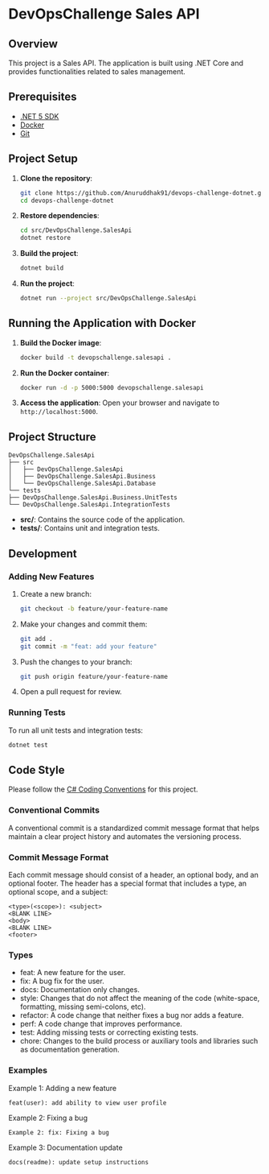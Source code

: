 # DevOpsChallenge Sales API

## Overview
This project is a Sales API. The application is built using .NET Core and provides functionalities related to sales management.

## Prerequisites
- [.NET 5 SDK](https://dotnet.microsoft.com/download/dotnet/5.0)
- [Docker](https://www.docker.com/products/docker-desktop)
- [Git](https://git-scm.com/)

## Project Setup

1. **Clone the repository**:
    ```bash
    git clone https://github.com/Anuruddhak91/devops-challenge-dotnet.git
    cd devops-challenge-dotnet
    ```

2. **Restore dependencies**:
    ```bash
    cd src/DevOpsChallenge.SalesApi
    dotnet restore
    ```

3. **Build the project**:
    ```bash
    dotnet build
    ```

4. **Run the project**:
    ```bash
    dotnet run --project src/DevOpsChallenge.SalesApi
    ```

## Running the Application with Docker

1. **Build the Docker image**:
    ```bash
    docker build -t devopschallenge.salesapi .
    ```

2. **Run the Docker container**:
    ```bash
    docker run -d -p 5000:5000 devopschallenge.salesapi
    ```

3. **Access the application**:
    Open your browser and navigate to `http://localhost:5000`.

## Project Structure

```
DevOpsChallenge.SalesApi
├── src
│   ├── DevOpsChallenge.SalesApi
│   ├── DevOpsChallenge.SalesApi.Business
│   └── DevOpsChallenge.SalesApi.Database
└── tests
├── DevOpsChallenge.SalesApi.Business.UnitTests
└── DevOpsChallenge.SalesApi.IntegrationTests
```

- **src/**: Contains the source code of the application.
- **tests/**: Contains unit and integration tests.

## Development

### Adding New Features

1. Create a new branch:
    ```sh
    git checkout -b feature/your-feature-name
    ```

2. Make your changes and commit them:
    ```sh
    git add .
    git commit -m "feat: add your feature"
    ```

3. Push the changes to your branch:
    ```sh
    git push origin feature/your-feature-name
    ```

4. Open a pull request for review.

### Running Tests

To run all unit tests and integration tests:

```bash
dotnet test
```

## Code Style

Please follow the [C# Coding Conventions](https://learn.microsoft.com/en-us/dotnet/csharp/fundamentals/coding-style/coding-conventions) for this project.

### Conventional Commits

A conventional commit is a standardized commit message format that helps maintain a clear project history and automates the versioning process.

### Commit Message Format

Each commit message should consist of a header, an optional body, and an optional footer. The header has a special format that includes a type, an optional scope, and a subject:

```
<type>(<scope>): <subject>
<BLANK LINE>
<body>
<BLANK LINE>
<footer>
```

### Types

- feat: A new feature for the user.
- fix: A bug fix for the user.
- docs: Documentation only changes.
- style: Changes that do not affect the meaning of the code (white-space, formatting, missing semi-colons, etc).
- refactor: A code change that neither fixes a bug nor adds a feature.
- perf: A code change that improves performance.
- test: Adding missing tests or correcting existing tests.
- chore: Changes to the build process or auxiliary tools and libraries such as documentation generation.

### Examples

Example 1: Adding a new feature

```
feat(user): add ability to view user profile
```

Example 2: Fixing a bug

```
Example 2: fix: Fixing a bug
```

Example 3: Documentation update

```
docs(readme): update setup instructions
```
